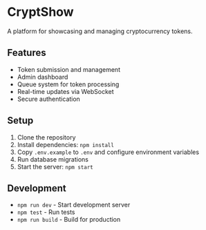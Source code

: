 # CryptShow

A platform for showcasing and managing cryptocurrency tokens.

## Features
- Token submission and management
- Admin dashboard
- Queue system for token processing
- Real-time updates via WebSocket
- Secure authentication

## Setup
1. Clone the repository
2. Install dependencies: `npm install`
3. Copy `.env.example` to `.env` and configure environment variables
4. Run database migrations
5. Start the server: `npm start`

## Development
- `npm run dev` - Start development server
- `npm test` - Run tests
- `npm run build` - Build for production 